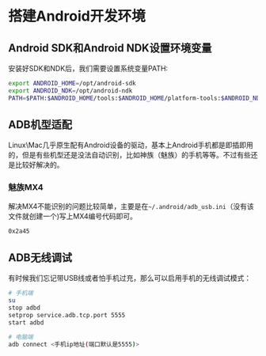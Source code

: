 # 搭建Android开发环境

## Android SDK和Android NDK设置环境变量

安装好SDK和NDK后，我们需要设置系统变量PATH:

```sh
export ANDROID_HOME=/opt/android-sdk
export ANDROID_NDK=/opt/android-ndk
PATH=$PATH:$ANDROID_HOME/tools:$ANDROID_HOME/platform-tools:$ANDROID_NDK
```

## ADB机型适配

Linux\Mac几乎原生配有Android设备的驱动，基本上Android手机都是即插即用的，但是有些机型还是没法自动识别，比如神族（魅族）的手机等等。不过有些还是比较好解决的。

### 魅族MX4

解决MX4不能识别的问题比较简单，主要是在`~/.android/adb_usb.ini`（没有该文件就创建一个)写上MX4编号代码即可。

```sh
0x2a45
```

## ADB无线调试

有时候我们忘记带USB线或者怕手机过充，那么可以启用手机的无线调试模式：

```sh
# 手机端
su
stop adbd
setprop service.adb.tcp.port 5555
start adbd

# 电脑端
adb connect <手机ip地址(端口默认是5555)>
```
